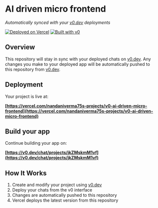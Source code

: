 # AI driven micro frontend

*Automatically synced with your [v0.dev](https://v0.dev) deployments*

[![Deployed on Vercel](https://img.shields.io/badge/Deployed%20on-Vercel-black?style=for-the-badge&logo=vercel)](https://vercel.com/nandaniverma75s-projects/v0-ai-driven-micro-frontend)
[![Built with v0](https://img.shields.io/badge/Built%20with-v0.dev-black?style=for-the-badge)](https://v0.dev/chat/projects/jkZMskmM1vf)

## Overview

This repository will stay in sync with your deployed chats on [v0.dev](https://v0.dev).
Any changes you make to your deployed app will be automatically pushed to this repository from [v0.dev](https://v0.dev).

## Deployment

Your project is live at:

**[https://vercel.com/nandaniverma75s-projects/v0-ai-driven-micro-frontend](https://vercel.com/nandaniverma75s-projects/v0-ai-driven-micro-frontend)**

## Build your app

Continue building your app on:

**[https://v0.dev/chat/projects/jkZMskmM1vf](https://v0.dev/chat/projects/jkZMskmM1vf)**

## How It Works

1. Create and modify your project using [v0.dev](https://v0.dev)
2. Deploy your chats from the v0 interface
3. Changes are automatically pushed to this repository
4. Vercel deploys the latest version from this repository
